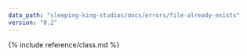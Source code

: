 ```yaml
---
data_path: "sleeping-king-studios/docs/errors/file-already-exists"
version: "0.2"
---
```


{% include reference/class.md %}
